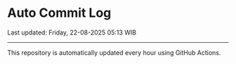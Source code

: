 # Auto Commit Log

Last updated: Friday, 22-08-2025 05:13 WIB

---

This repository is automatically updated every hour using GitHub Actions.
